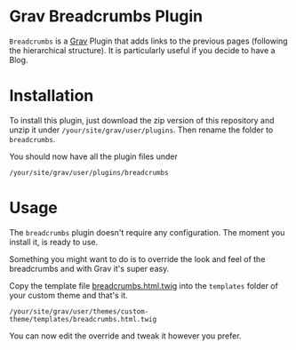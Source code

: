 Grav Breadcrumbs Plugin
====================

`Breadcrumbs` is a [Grav](http://github.com/getgrav/grav) Plugin that adds links to the previous pages (following the hierarchical structure).
It is particularly useful if you decide to have a Blog.



Installation
========
To install this plugin, just download the zip version of this repository and unzip it under `/your/site/grav/user/plugins`. Then rename the folder to `breadcrumbs`.

You should now have all the plugin files under

	/your/site/grav/user/plugins/breadcrumbs

Usage
=====
The `breadcrumbs` plugin doesn't require any configuration. The moment you install it, is ready to use.

Something you might want to do is to override the look and feel of the breadcrumbs and with Grav it's super easy.

Copy the template file [breadcrumbs.html.twig](templates/breadcrumbs.html.twig) into the `templates` folder of your custom theme and that's it. 

```
/your/site/grav/user/themes/custom-theme/templates/breadcrumbs.html.twig
```

You can now edit the override and tweak it however you prefer.
